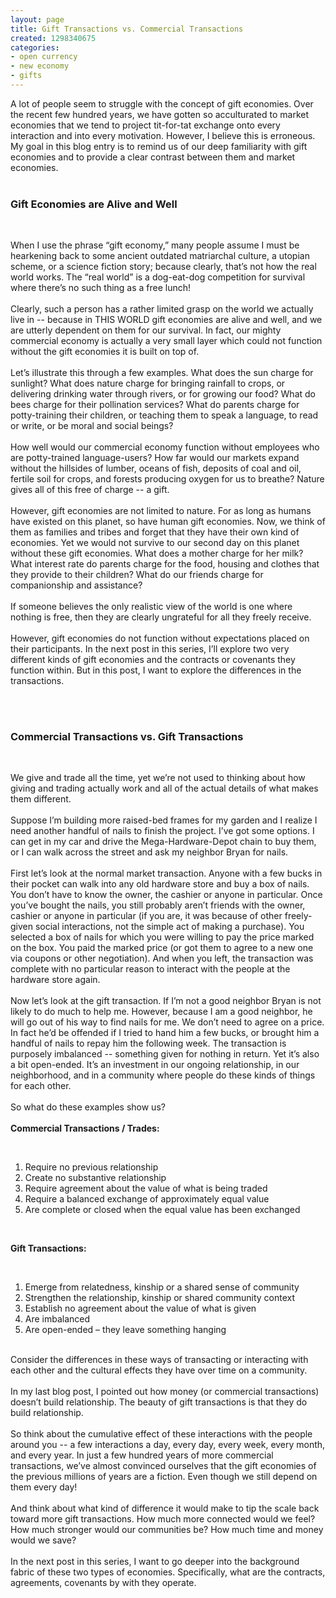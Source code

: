 ```yaml
---
layout: page
title: Gift Transactions vs. Commercial Transactions
created: 1298340675
categories:
- open currency
- new economy
- gifts
---
```

<p>A lot of people seem to struggle with the concept of gift economies. Over the recent few hundred years, we have gotten so acculturated to market economies that we tend to project tit-for-tat exchange onto every interaction and into every motivation. However, I believe this is erroneous. My goal in this blog entry is to remind us of our deep familiarity with gift economies and to provide a clear contrast between them and market economies.<br />&nbsp;</p><h3><strong>Gift Economies are Alive and Well</strong></h3><br /><p>When I use the phrase &ldquo;gift economy,&rdquo; many people assume I must be hearkening back to some ancient outdated matriarchal culture, a utopian scheme, or a science fiction story; because clearly, that&rsquo;s not how the real world works. The &ldquo;real world&rdquo; is a dog-eat-dog competition for survival where there&rsquo;s no such thing as a free lunch!<br /><br /> Clearly, such a person has a rather limited grasp on the world we actually live in -- because in THIS WORLD gift economies are alive and well, and we are utterly dependent on them for our survival. In fact, our mighty commercial economy is actually a very small layer which could not function without the gift economies it is built on top of.<br /><br /> Let&rsquo;s illustrate this through a few examples. What does the sun charge for sunlight? What does nature charge for bringing rainfall to crops, or delivering drinking water through rivers, or for growing our food? What do bees charge for their pollination services? What do parents charge for potty-training their children, or teaching them to speak a language, to read or write, or be moral and social beings?<br /><br /> How well would our commercial economy function without employees who are potty-trained language-users? How far would our markets expand without the hillsides of lumber, oceans of fish, deposits of coal and oil, fertile soil for crops, and forests producing oxygen for us to breathe? Nature gives all of this free of charge -- a gift.<br /><br /> However, gift economies are not limited to nature. For as long as humans have existed on this planet, so have human gift economies. Now, we think of them as families and tribes and forget that they have their own kind of economies. Yet we would not survive to our second day on this planet without these gift economies. What does a mother charge for her milk? What interest rate do parents charge for the food, housing and clothes that they provide to their children? What do our friends charge for companionship and assistance?<br /><br /> If someone believes the only realistic view of the world is one where nothing is free, then they are clearly ungrateful for all they freely receive.<br /><br /> However, gift economies do not function without expectations placed on their participants. In the next post in this series, I&rsquo;ll explore two very different kinds of gift economies and the contracts or covenants they function within. But in this post, I want to explore the differences in the transactions.</p><br /><br /><h3><strong>Commercial Transactions vs. Gift Transactions</strong></h3><br /><p>We give and trade all the time, yet we&rsquo;re not used to thinking about how giving and trading actually work and all of the actual details of what makes them different.<br /><br /> Suppose I&rsquo;m building more raised-bed frames for my garden and I realize I need another handful of nails to finish the project. I&rsquo;ve got some options. I can get in my car and drive the Mega-Hardware-Depot chain to buy them, or I can walk across the street and ask my neighbor Bryan for nails.<br /><br /> First let&rsquo;s look at the normal market transaction. Anyone with a few bucks in their pocket can walk into any old hardware store and buy a box of nails. You don&rsquo;t have to know the owner, the cashier or anyone in particular. Once you&rsquo;ve bought the nails, you still probably aren&rsquo;t friends with the owner, cashier or anyone in particular (if you are, it was because of other freely-given social interactions, not the simple act of making a purchase). You selected a box of nails for which you were willing to pay the price marked on the box. You paid the marked price (or got them to agree to a new one via coupons or other negotiation). And when you left, the transaction was complete with no particular reason to interact with the people at the hardware store again.<br /><br /> Now let&rsquo;s look at the gift transaction. If I&rsquo;m not a good neighbor Bryan is not likely to do much to help me. However, because I am a good neighbor, he will go out of his way to find nails for me. We don&rsquo;t need to agree on a price. In fact he&rsquo;d be offended if I tried to hand him a few bucks, or brought him a handful of nails to repay him the following week. The transaction is purposely imbalanced -- something given for nothing in return. Yet it&rsquo;s also a bit open-ended. It&rsquo;s an investment in our ongoing relationship, in our neighborhood, and in a community where people do these kinds of things for each other.<br /><br /> So what do these examples show us?<br /><br /> <strong>Commercial Transactions / Trades:</strong></p><br /><ol><li>Require no previous relationship</li><li>Create no substantive relationship</li><li>Require agreement about the value of what is being traded</li><li>Require a balanced exchange of approximately equal value</li><li>Are complete or closed when the equal value has been exchanged</li></ol><br /><p><strong>Gift Transactions:</strong></p><br /><ol><li>Emerge from relatedness, kinship or a shared sense of community</li><li>Strengthen the relationship, kinship or shared community context</li><li>Establish no agreement about the value of what is given</li><li>Are imbalanced</li><li>Are open-ended &ndash; they leave something hanging</li></ol><p><br />Consider the differences in these ways of transacting or interacting with each other and the cultural effects they have over time on a community.<br /><br /> In my last blog post, I pointed out how money (or commercial transactions) doesn&rsquo;t build relationship. The beauty of gift transactions is that they do build relationship.<br /><br /> So think about the cumulative effect of these interactions with the people around you -- a few interactions a day, every day, every week, every month, and every year. In just a few hundred years of more commercial transactions, we&rsquo;ve almost convinced ourselves that the gift economies of the previous millions of years are a fiction. Even though we still depend on them every day!<br /><br /> And think about what kind of difference it would make to tip the scale back toward more gift transactions. How much more connected would we feel? How much stronger would our communities be? How much time and money would we save?<br /><br /> In the next post in this series, I want to go deeper into the background fabric of these two types of economies. Specifically, what are the contracts, agreements, covenants by with they operate.</p>
